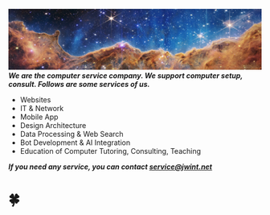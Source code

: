 
![top](./webb2.jpg)
***We are the computer service company. We support computer setup, consult. Follows are some services of us.***

- Websites
- IT & Network
- Mobile App
- Design Architecture
- Data Processing & Web Search
- Bot Development & AI Integration
- Education of Computer Tutoring, Consulting, Teaching


***If you need any service, you can contact service@jwint.net***



# 🍀
